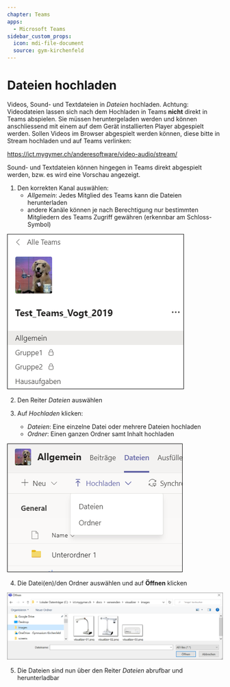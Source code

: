 ```yaml
---
chapter: Teams
apps:
  - Microsoft Teams
sidebar_custom_props:
  icon: mdi-file-document
  source: gym-kirchenfeld
---
```


# Dateien hochladen



Videos, Sound- und Textdateien  in _Dateien_ hochladen. Achtung: Videodateien lassen sich nach dem Hochladen in Teams **nicht** direkt in Teams abspielen. Sie müssen heruntergeladen werden und können anschliessend mit einem auf dem Gerät installierten Player abgespielt werden. Sollen Videos im Browser abgespielt werden können, diese bitte in Stream hochladen und auf Teams verlinken:

https://ict.mygymer.ch/anderesoftware/video-audio/stream/

Sound- und Textdateien können hingegen in Teams direkt abgespielt werden, bzw. es wird eine Vorschau angezeigt.


1. Den korrekten Kanal auswählen: 
    * _Allgemein_: Jedes Mitglied des Teams kann die Dateien herunterladen
    * andere Kanäle können je nach Berechtigung nur bestimmten Mitgliedern des Teams Zugriff gewähren (erkennbar am Schloss-Symbol)

![](./images/dateien-hochladen01.png)

2. Den Reiter _Dateien_ auswählen

3. Auf _Hochladen_ klicken:
    * _Dateien_: Eine einzelne Datei oder mehrere Dateien hochladen
    * _Ordner_: Einen ganzen Ordner samt Inhalt hochladen

![](./images/dateien-hochladen02.png)

4. Die Datei(en)/den Ordner auswählen und auf __Öffnen__ klicken

![](./images/dateien-hochladen03.png)

5. Die Dateien sind nun über den Reiter _Dateien_ abrufbar und herunterladbar
